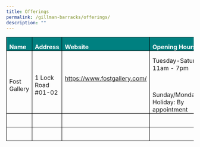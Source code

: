 ```yaml
---
title: Offerings
permalink: /gillman-barracks/offerings/
description: ""
---
```

  
        
<table class="MsoTableGrid" border="1" cellspacing="0" cellpadding="0" style="border-collapse:collapse;border:none;mso-border-alt:solid windowtext .5pt;
 mso-yfti-tbllook:1184;mso-padding-alt:0cm 5.4pt 0cm 5.4pt"><tbody><tr style="mso-yfti-irow:0;mso-yfti-firstrow:yes"><td width="154" style="width:115.5pt;border:solid windowtext 1.0pt;mso-border-alt:
  solid windowtext .5pt;background:teal;padding:0cm 5.4pt 0cm 5.4pt"><p class="MsoNormal" style="margin-bottom:0cm;line-height:normal"><b><span style="color:white;mso-themecolor:background1">Name</span></b></p></td><td width="154" style="width:115.5pt;border:solid windowtext 1.0pt;border-left:
  none;mso-border-left-alt:solid windowtext .5pt;mso-border-alt:solid windowtext .5pt;
  background:teal;padding:0cm 5.4pt 0cm 5.4pt"><p class="MsoNormal" style="margin-bottom:0cm;line-height:normal"><b><span style="color:white;mso-themecolor:background1">Address</span></b></p></td><td width="154" style="width:115.55pt;border:solid windowtext 1.0pt;border-left:
  none;mso-border-left-alt:solid windowtext .5pt;mso-border-alt:solid windowtext .5pt;
  background:teal;padding:0cm 5.4pt 0cm 5.4pt"><p class="MsoNormal" style="margin-bottom:0cm;line-height:normal"><b><span style="color:white;mso-themecolor:background1">Website</span></b></p></td><td width="154" style="width:115.55pt;border:solid windowtext 1.0pt;border-left:
  none;mso-border-left-alt:solid windowtext .5pt;mso-border-alt:solid windowtext .5pt;
  background:teal;padding:0cm 5.4pt 0cm 5.4pt"><p class="MsoNormal" style="margin-bottom:0cm;line-height:normal"><b><span style="color:white;mso-themecolor:background1">Opening Hours</span></b></p></td></tr><tr style="mso-yfti-irow:1"><td width="154" style="width:115.5pt;border:solid windowtext 1.0pt;border-top:
  none;mso-border-top-alt:solid windowtext .5pt;mso-border-alt:solid windowtext .5pt;
  padding:0cm 5.4pt 0cm 5.4pt"><p class="MsoNormal" style="margin-bottom:0cm;line-height:normal">Fost Gallery</p></td><td width="154" style="width:115.5pt;border-top:none;border-left:none;
  border-bottom:solid windowtext 1.0pt;border-right:solid windowtext 1.0pt;
  mso-border-top-alt:solid windowtext .5pt;mso-border-left-alt:solid windowtext .5pt;
  mso-border-alt:solid windowtext .5pt;padding:0cm 5.4pt 0cm 5.4pt"><p class="MsoNormal" style="margin-bottom:0cm;line-height:normal">1 Lock Road #01-02</p></td><td width="154" style="width:115.55pt;border-top:none;border-left:none;
  border-bottom:solid windowtext 1.0pt;border-right:solid windowtext 1.0pt;
  mso-border-top-alt:solid windowtext .5pt;mso-border-left-alt:solid windowtext .5pt;
  mso-border-alt:solid windowtext .5pt;padding:0cm 5.4pt 0cm 5.4pt"><p class="MsoNormal" style="margin-bottom:0cm;line-height:normal"><a href="https://www.fostgallery.com/" target="_blank">https://www.fostgallery.com/</a></p><p class="MsoNormal" style="margin-bottom:0cm;line-height:normal">&nbsp;</p></td><td width="154" style="width:115.55pt;border-top:none;border-left:none;
  border-bottom:solid windowtext 1.0pt;border-right:solid windowtext 1.0pt;
  mso-border-top-alt:solid windowtext .5pt;mso-border-left-alt:solid windowtext .5pt;
  mso-border-alt:solid windowtext .5pt;padding:0cm 5.4pt 0cm 5.4pt"><p class="MsoNormal" style="margin-bottom:0cm;line-height:normal">Tuesday-Saturday: 11am - 7pm</p><p class="MsoNormal" style="margin-bottom:0cm;line-height:normal">&nbsp;</p><p class="MsoNormal" style="margin-bottom:0cm;line-height:normal">Sunday/Monday/Public Holiday: By appointment</p></td></tr><tr style="mso-yfti-irow:2"><td width="154" valign="top" style="width:115.5pt;border:solid windowtext 1.0pt;
  border-top:none;mso-border-top-alt:solid windowtext .5pt;mso-border-alt:solid windowtext .5pt;
  padding:0cm 5.4pt 0cm 5.4pt"><p class="MsoNormal" style="margin-bottom:0cm;line-height:normal">&nbsp;</p></td><td width="154" valign="top" style="width:115.5pt;border-top:none;border-left:
  none;border-bottom:solid windowtext 1.0pt;border-right:solid windowtext 1.0pt;
  mso-border-top-alt:solid windowtext .5pt;mso-border-left-alt:solid windowtext .5pt;
  mso-border-alt:solid windowtext .5pt;padding:0cm 5.4pt 0cm 5.4pt"><p class="MsoNormal" style="margin-bottom:0cm;line-height:normal">&nbsp;</p></td><td width="154" valign="top" style="width:115.55pt;border-top:none;border-left:
  none;border-bottom:solid windowtext 1.0pt;border-right:solid windowtext 1.0pt;
  mso-border-top-alt:solid windowtext .5pt;mso-border-left-alt:solid windowtext .5pt;
  mso-border-alt:solid windowtext .5pt;padding:0cm 5.4pt 0cm 5.4pt"><p class="MsoNormal" style="margin-bottom:0cm;line-height:normal">&nbsp;</p></td><td width="154" valign="top" style="width:115.55pt;border-top:none;border-left:
  none;border-bottom:solid windowtext 1.0pt;border-right:solid windowtext 1.0pt;
  mso-border-top-alt:solid windowtext .5pt;mso-border-left-alt:solid windowtext .5pt;
  mso-border-alt:solid windowtext .5pt;padding:0cm 5.4pt 0cm 5.4pt"><p class="MsoNormal" style="margin-bottom:0cm;line-height:normal">&nbsp;</p></td></tr><tr style="mso-yfti-irow:3;mso-yfti-lastrow:yes"><td width="154" valign="top" style="width:115.5pt;border:solid windowtext 1.0pt;
  border-top:none;mso-border-top-alt:solid windowtext .5pt;mso-border-alt:solid windowtext .5pt;
  padding:0cm 5.4pt 0cm 5.4pt"><p class="MsoNormal" style="margin-bottom:0cm;line-height:normal">&nbsp;</p></td><td width="154" valign="top" style="width:115.5pt;border-top:none;border-left:
  none;border-bottom:solid windowtext 1.0pt;border-right:solid windowtext 1.0pt;
  mso-border-top-alt:solid windowtext .5pt;mso-border-left-alt:solid windowtext .5pt;
  mso-border-alt:solid windowtext .5pt;padding:0cm 5.4pt 0cm 5.4pt"><p class="MsoNormal" style="margin-bottom:0cm;line-height:normal">&nbsp;</p></td><td width="154" valign="top" style="width:115.55pt;border-top:none;border-left:
  none;border-bottom:solid windowtext 1.0pt;border-right:solid windowtext 1.0pt;
  mso-border-top-alt:solid windowtext .5pt;mso-border-left-alt:solid windowtext .5pt;
  mso-border-alt:solid windowtext .5pt;padding:0cm 5.4pt 0cm 5.4pt"><p class="MsoNormal" style="margin-bottom:0cm;line-height:normal">&nbsp;</p></td><td width="154" valign="top" style="width:115.55pt;border-top:none;border-left:
  none;border-bottom:solid windowtext 1.0pt;border-right:solid windowtext 1.0pt;
  mso-border-top-alt:solid windowtext .5pt;mso-border-left-alt:solid windowtext .5pt;
  mso-border-alt:solid windowtext .5pt;padding:0cm 5.4pt 0cm 5.4pt"><p class="MsoNormal" style="margin-bottom:0cm;line-height:normal">&nbsp;</p></td></tr></tbody></table>